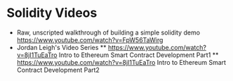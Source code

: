 # Solidity Videos

* Raw, unscripted walkthrough of building a simple solidity demo https://www.youtube.com/watch?v=FpW56TaWirg
* Jordan Leigh's Video Series
** https://www.youtube.com/watch?v=8jI1TuEaTro Intro to Ethereum Smart Contract Development Part1
** https://www.youtube.com/watch?v=8jI1TuEaTro Intro to Ethereum Smart Contract Development Part2



